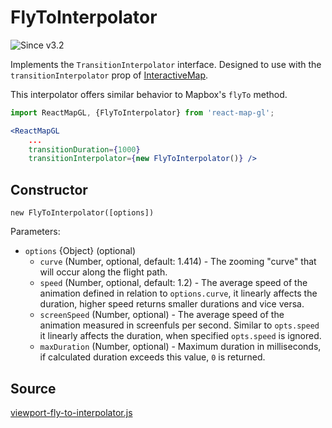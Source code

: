 # FlyToInterpolator

![Since v3.2](https://img.shields.io/badge/since-v3.2-green)

Implements the `TransitionInterpolator` interface. Designed to use with the `transitionInterpolator` prop of [InteractiveMap](/docs/api-reference/interactive-map.md).

This interpolator offers similar behavior to Mapbox's `flyTo` method.

```jsx
import ReactMapGL, {FlyToInterpolator} from 'react-map-gl';

<ReactMapGL
    ...
    transitionDuration={1000}
    transitionInterpolator={new FlyToInterpolator()} />
```

## Constructor

`new FlyToInterpolator([options])`

Parameters:
- `options` {Object} (optional)
  + `curve` (Number, optional, default: 1.414) - The zooming "curve" that will occur along the flight path.
  - `speed` (Number, optional, default: 1.2) - The average speed of the animation defined in relation to `options.curve`, it linearly affects the duration, higher speed returns smaller durations and vice versa.
  - `screenSpeed` (Number, optional) - The average speed of the animation measured in screenfuls per second. Similar to `opts.speed` it linearly affects the duration,  when specified `opts.speed` is ignored.
  - `maxDuration` (Number, optional) - Maximum duration in milliseconds, if calculated duration exceeds this value, `0` is returned.


## Source

[viewport-fly-to-interpolator.js](https://github.com/visgl/react-map-gl/tree/5.3-release/src/utils/transition/viewport-fly-to-interpolator.js)
